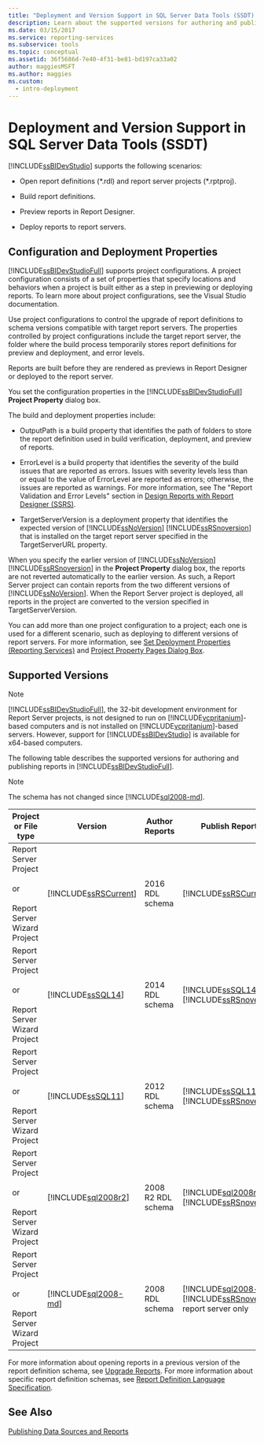 ```yaml
---
title: "Deployment and Version Support in SQL Server Data Tools (SSDT) | Microsoft Docs"
description: Learn about the supported versions for authoring and publishing reports in SQL Server Data Tools and how to set project configuration and deployment properties.
ms.date: 03/15/2017
ms.service: reporting-services
ms.subservice: tools
ms.topic: conceptual
ms.assetid: 36f5686d-7e40-4f31-be81-bd197ca33a02
author: maggiesMSFT
ms.author: maggies
ms.custom:
  - intro-deployment
---
```

# Deployment and Version Support in SQL Server Data Tools (SSDT)
  [!INCLUDE[ssBIDevStudio](../../includes/ssbidevstudio-md.md)] supports the following scenarios:  
  
-   Open report definitions (*.rdl) and report server projects (\*.rptproj).  
  
-   Build report definitions.  
  
-   Preview reports in Report Designer.  
  
-   Deploy reports to report servers.  
  
##  <a name="bkmk_ConfigurationandDeploymentProperties"></a> Configuration and Deployment Properties  
 [!INCLUDE[ssBIDevStudioFull](../../includes/ssbidevstudiofull-md.md)] supports project configurations. A project configuration consists of a set of properties that specify locations and behaviors when a project is built either as a step in previewing or deploying reports. To learn more about project configurations, see the Visual Studio documentation.  
  
 Use project configurations to control the upgrade of report definitions to schema versions compatible with target report servers. The properties controlled by project configurations include the target report server, the folder where the build process temporarily stores report definitions for preview and deployment, and error levels.  
  
 Reports are built before they are rendered as previews in Report Designer or deployed to the report server.  
  
 You set the configuration properties in the [!INCLUDE[ssBIDevStudioFull](../../includes/ssbidevstudiofull-md.md)] **Project Property** dialog box.  
  
 The build and deployment properties include:  
  
-   OutputPath is a build property that identifies the path of folders to store the report definition used in build verification, deployment, and preview of reports.  
  
-   ErrorLevel is a build property that identifies the severity of the build issues that are reported as errors. Issues with severity levels less than or equal to the value of ErrorLevel are reported as errors; otherwise, the issues are reported as warnings. For more information, see The "Report Validation and Error Levels" section in [Design Reports with Report Designer &#40;SSRS&#41;](../../reporting-services/tools/design-reporting-services-paginated-reports-with-report-designer-ssrs.md).  
  
-   TargetServerVersion is a deployment property that identifies the expected version of [!INCLUDE[ssNoVersion](../../includes/ssnoversion-md.md)] [!INCLUDE[ssRSnoversion](../../includes/ssrsnoversion-md.md)] that is installed on the target report server specified in the TargetServerURL property.  
  
 When you specify the earlier version of [!INCLUDE[ssNoVersion](../../includes/ssnoversion-md.md)] [!INCLUDE[ssRSnoversion](../../includes/ssrsnoversion-md.md)] in the **Project Property** dialog box, the reports are not reverted automatically to the earlier version. As such, a Report Server project can contain reports from the two different versions of [!INCLUDE[ssNoVersion](../../includes/ssnoversion-md.md)]. When the Report Server project is deployed, all reports in the project are converted to the version specified in TargetServerVersion.  
  
 You can add more than one project configuration to a project; each one is used for a different scenario, such as deploying to different versions of report servers. For more information, see [Set Deployment Properties &#40;Reporting Services&#41;](../../reporting-services/tools/set-deployment-properties-reporting-services.md) and [Project Property Pages Dialog Box](../../reporting-services/tools/project-property-pages-dialog-box.md).  
  
##  <a name="bkmk_SupportedVersions"></a> Supported Versions  
  
> [!NOTE]  
>  [!INCLUDE[ssBIDevStudioFull](../../includes/ssbidevstudiofull-md.md)], the 32-bit development environment for Report Server projects, is not designed to run on [!INCLUDE[vcpritanium](../../includes/vcpritanium-md.md)]-based computers and is not installed on [!INCLUDE[vcpritanium](../../includes/vcpritanium-md.md)]-based servers. However, support for [!INCLUDE[ssBIDevStudio](../../includes/ssbidevstudio-md.md)] is available for x64-based computers.  
  
 The following table describes the supported versions for authoring and publishing reports in [!INCLUDE[ssBIDevStudioFull](../../includes/ssbidevstudiofull-md.md)].  
  
> [!NOTE]  
>  The schema has not changed since [!INCLUDE[sql2008-md](../../includes/sql2008-md.md)].  
  
|Project or File type|Version|Author Reports|Publish Reports|Notes|  
|--------------------------|-------------|--------------------|---------------------|-----------|  
|Report Server Project<br /><br /> or<br /><br /> Report Server Wizard Project|[!INCLUDE[ssRSCurrent](../../includes/ssrscurrent-md.md)]|2016 RDL schema|[!INCLUDE[ssRSCurrent](../../includes/ssrscurrent-md.md)]||  
|Report Server Project<br /><br /> or<br /><br /> Report Server Wizard Project|[!INCLUDE[ssSQL14](../../includes/sssql14-md.md)]|2014 RDL schema|[!INCLUDE[ssSQL14](../../includes/sssql14-md.md)] [!INCLUDE[ssRSnoversion](../../includes/ssrsnoversion-md.md)]||  
|Report Server Project<br /><br /> or<br /><br /> Report Server Wizard Project|[!INCLUDE[ssSQL11](../../includes/sssql11-md.md)]|2012 RDL schema|[!INCLUDE[ssSQL11](../../includes/sssql11-md.md)] [!INCLUDE[ssRSnoversion](../../includes/ssrsnoversion-md.md)]||  
|Report Server Project<br /><br /> or<br /><br /> Report Server Wizard Project|[!INCLUDE[sql2008r2](../../includes/sql2008r2-md.md)]|2008 R2 RDL schema|[!INCLUDE[sql2008r2](../../includes/sql2008r2-md.md)] [!INCLUDE[ssRSnoversion](../../includes/ssrsnoversion-md.md)]||  
|Report Server Project<br /><br /> or<br /><br /> Report Server Wizard Project|[!INCLUDE[sql2008-md](../../includes/sql2008-md.md)]|2008 RDL schema|[!INCLUDE[sql2008-md](../../includes/sql2008-md.md)] [!INCLUDE[ssRSnoversion](../../includes/ssrsnoversion-md.md)] report server only|Upgrades 2003 RDL and 2005 RDL to the 2008 RDL schema locally.|  
  
 For more information about opening reports in a previous version of the report definition schema, see [Upgrade Reports](../../reporting-services/install-windows/upgrade-reports.md). For more information about specific report definition schemas, see [Report Definition Language Specification](/openspecs/sql_server_protocols/ms-rdl/53287204-7cd0-4bc9-a5cd-d42a5925dca1).  
  
## See Also  
 [Publishing Data Sources and Reports](../../reporting-services/reports/publishing-data-sources-and-reports.md)  
  
